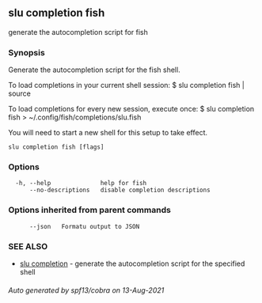 ## slu completion fish

generate the autocompletion script for fish

### Synopsis


Generate the autocompletion script for the fish shell.

To load completions in your current shell session:
$ slu completion fish | source

To load completions for every new session, execute once:
$ slu completion fish > ~/.config/fish/completions/slu.fish

You will need to start a new shell for this setup to take effect.


```
slu completion fish [flags]
```

### Options

```
  -h, --help              help for fish
      --no-descriptions   disable completion descriptions
```

### Options inherited from parent commands

```
      --json   Formatu output to JSON
```

### SEE ALSO

* [slu completion](slu_completion.md)	 - generate the autocompletion script for the specified shell

###### Auto generated by spf13/cobra on 13-Aug-2021
